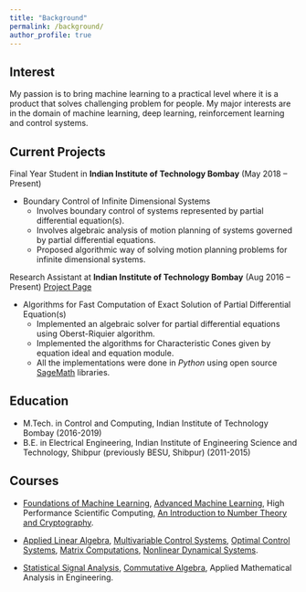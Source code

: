 ```yaml
---
title: "Background"
permalink: /background/
author_profile: true
---
```


Interest
------
My passion is to bring machine learning to a practical level where it is a product that solves challenging problem for people.
My major interests are in the domain of machine learning, deep learning, reinforcement learning and control systems.

Current Projects
------
Final Year Student in **Indian Institute of Technology Bombay**
(May 2018 – Present)

* Boundary Control of Infinite Dimensional Systems
    * Involves boundary control of systems represented by partial differential equation(s).
    * Involves algebraic analysis of motion planning of systems governed by partial differential equations.
    * Proposed algorithmic way of solving motion planning problems for infinite dimensional systems.

Research Assistant at **Indian Institute of Technology Bombay**
(Aug 2016 – Present)
[Project Page](https://www.ee.iitb.ac.in/~debasattam/ASOP.html)
* Algorithms for Fast Computation of Exact Solution of Partial Differential Equation(s)
    * Implemented an algebraic solver for partial differential equations using Oberst-Riquier algorithm.
    * Implemented the algorithms for Characteristic Cones given by equation ideal and equation module.
    * All the implementations were done in *Python* using open source [SageMath](http://www.sagemath.org/) libraries.



Education
-----
* M.Tech. in Control and Computing, Indian Institute of Technology Bombay (2016-2019)
* B.E. in Electrical Engineering, Indian Institute of Engineering Science and Technology, Shibpur (previously BESU, Shibpur) (2011-2015)



Courses
-----
* [Foundations of Machine Learning](https://www.cse.iitb.ac.in/~cs725/),
  [Advanced Machine Learning](https://www.cse.iitb.ac.in/~sunita/cs726/),
  High Performance Scientific Computing,
  [An Introduction to Number Theory and Cryptography](https://www.ee.iitb.ac.in/~sarva/courses/EE720/Spring2018.html).

* [Applied Linear Algebra](https://www.ee.iitb.ac.in/~debasattam/ee635.html),
 [Multivariable Control Systems](https://www.ee.iitb.ac.in/~dc/EE640/),
 [Optimal Control Systems](https://www.ee.iitb.ac.in/~dc/EE622/),
 [Matrix Computations](https://www.ee.iitb.ac.in/web/academics/courses/EE636),
 [Nonlinear Dynamical Systems](https://www.ee.iitb.ac.in/~dc/EE613/).

* [Statistical Signal Analysis](https://www.ee.iitb.ac.in/~jayakrishnan.nair/courses/Autumn17-EE601/),
 [Commutative Algebra](http://www.math.iitb.ac.in/~srg/Lecnotes/afspune_des.html),
  Applied Mathematical Analysis in Engineering.
